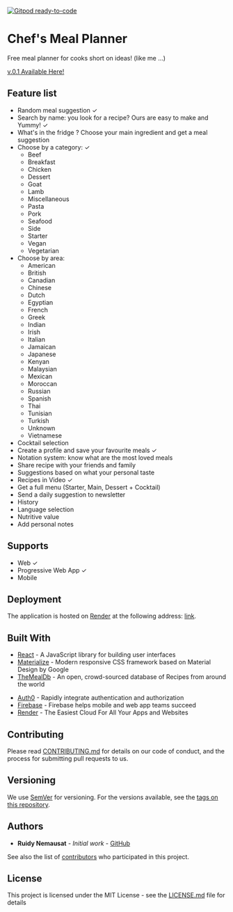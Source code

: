 [![Gitpod ready-to-code](https://img.shields.io/badge/Gitpod-ready--to--code-blue?logo=gitpod)](https://gitpod.io/#https://github.com/rjNemo/meal_planner)

# Chef's Meal Planner

Free meal planner for cooks short on ideas! (like me …)

[v.0.1 Available Here!](https://chefs-meal-planner.onrender.com/)

## Feature list

- Random meal suggestion ✓
- Search by name: you look for a recipe? Ours are easy to make and Yummy! ✓
- What's in the fridge ? Choose your main ingredient and get a meal suggestion
- Choose by a category: ✓
  - Beef
  - Breakfast
  - Chicken
  - Dessert
  - Goat
  - Lamb
  - Miscellaneous
  - Pasta
  - Pork
  - Seafood
  - Side
  - Starter
  - Vegan
  - Vegetarian
- Choose by area:
  - American
  - British
  - Canadian
  - Chinese
  - Dutch
  - Egyptian
  - French
  - Greek
  - Indian
  - Irish
  - Italian
  - Jamaican
  - Japanese
  - Kenyan
  - Malaysian
  - Mexican
  - Moroccan
  - Russian
  - Spanish
  - Thai
  - Tunisian
  - Turkish
  - Unknown
  - Vietnamese
- Cocktail selection
- Create a profile and save your favourite meals ✓
- Notation system: know what are the most loved meals
- Share recipe with your friends and family
- Suggestions based on what your personal taste
- Recipes in Video ✓
- Get a full menu (Starter, Main, Dessert + Cocktail)
- Send a daily suggestion to newsletter
- History
- Language selection
- Nutritive value
- Add personal notes

## Supports

- Web ✓
- Progressive Web App ✓
- Mobile

## Deployment

The application is hosted on [Render](https://render.com/) at the following address: [link](https://chefs-meal-planner.onrender.com/).

## Built With

- [React](https://reactjs.org/) - A JavaScript library for building user interfaces
- [Materialize](https://materializecss.com) - Modern responsive CSS framework based on Material Design by Google
- [TheMealDb](https://www.themealdb.com/api.php) - An open, crowd-sourced database of Recipes from around the world
<!-- - and [TheCocktailDb](https://www.thecocktaildb.com/api.php) -->
- [Auth0](https://auth0.com/) - Rapidly integrate authentication and authorization
- [Firebase](https://firebase.google.com/) - Firebase helps mobile and web app teams succeed
- [Render](https://render.com/) - The Easiest Cloud For All Your Apps and Websites
<!-- - Analytics : Google Analytics & Mixpanel -->

## Contributing

Please read [CONTRIBUTING.md](https://github.com/rjNemo/meal_planner/contributors) for details on our code of conduct, and the process for submitting pull requests to us.

## Versioning

We use [SemVer](http://semver.org/) for versioning. For the versions available, see the [tags on this repository](https://github.com/rjNemo/meal_planner/tags).

## Authors

- **Ruidy Nemausat** - _Initial work_ - [GitHub](https://github.com/rjNemo)

See also the list of [contributors](https://github.com/rjNemo/meal_planner/contributors) who participated in this project.

## License

This project is licensed under the MIT License - see the [LICENSE.md](LICENSE.md) file for details

<!-- ## Acknowledgments -->
